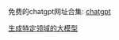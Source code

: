 免费的chatgpt网址合集: [chatgpt](https://github.com/LiLittleCat/awesome-free-chatgpt)

[生成特定领域的大模型](https://mp.weixin.qq.com/s?__biz=MzU2NzkxNDY0Ng==&mid=2247486042&idx=1&sn=14ea0a1dccfe8ed69acaea5ec22feb3c&chksm=fc94b3a3cbe33ab50d904b6c24091e06e7d25b226f7cf0410ee823ee46126849cbc3e9aac7c9&scene=132#wechat_redirect)


